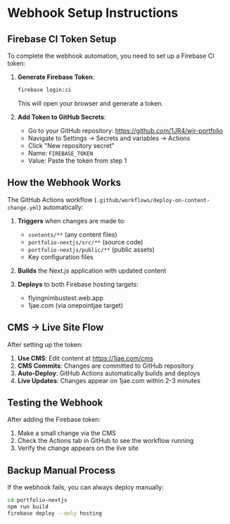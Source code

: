 # Webhook Setup Instructions

## Firebase CI Token Setup

To complete the webhook automation, you need to set up a Firebase CI token:

1. **Generate Firebase Token**:
   ```bash
   firebase login:ci
   ```
   This will open your browser and generate a token.

2. **Add Token to GitHub Secrets**:
   - Go to your GitHub repository: https://github.com/1JR4/wjr-portfolio
   - Navigate to Settings → Secrets and variables → Actions
   - Click "New repository secret"
   - Name: `FIREBASE_TOKEN`
   - Value: Paste the token from step 1

## How the Webhook Works

The GitHub Actions workflow (`.github/workflows/deploy-on-content-change.yml`) automatically:

1. **Triggers** when changes are made to:
   - `contents/**` (any content files)
   - `portfolio-nextjs/src/**` (source code)
   - `portfolio-nextjs/public/**` (public assets)
   - Key configuration files

2. **Builds** the Next.js application with updated content
3. **Deploys** to both Firebase hosting targets:
   - flyingnimbustest.web.app
   - 1jae.com (via onepointjae target)

## CMS → Live Site Flow

After setting up the token:

1. **Use CMS**: Edit content at https://1jae.com/cms
2. **CMS Commits**: Changes are committed to GitHub repository
3. **Auto-Deploy**: GitHub Actions automatically builds and deploys
4. **Live Updates**: Changes appear on 1jae.com within 2-3 minutes

## Testing the Webhook

After adding the Firebase token:

1. Make a small change via the CMS
2. Check the Actions tab in GitHub to see the workflow running
3. Verify the change appears on the live site

## Backup Manual Process

If the webhook fails, you can always deploy manually:
```bash
cd portfolio-nextjs
npm run build
firebase deploy --only hosting
```